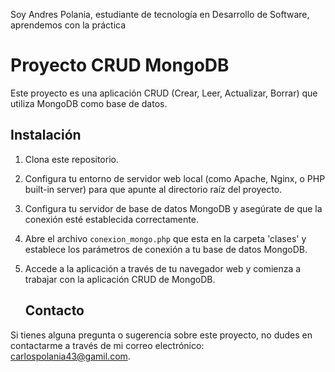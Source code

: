 Soy Andres Polania, estudiante de tecnología en Desarrollo de Software, aprendemos con la práctica
# Proyecto CRUD MongoDB

Este proyecto es una aplicación CRUD (Crear, Leer, Actualizar, Borrar) que utiliza MongoDB como base de datos.

## Instalación

1. Clona este repositorio.
2. Configura tu entorno de servidor web local (como Apache, Nginx, o PHP built-in server) para que apunte al directorio raíz del proyecto.
3. Configura tu servidor de base de datos MongoDB y asegúrate de que la conexión esté establecida correctamente.
4. Abre el archivo `conexion_mongo.php` que esta en la carpeta 'clases' y establece los parámetros de conexión a tu base de datos MongoDB.
5. Accede a la aplicación a través de tu navegador web y comienza a trabajar con la aplicación CRUD de MongoDB.

   
   ## Contacto

Si tienes alguna pregunta o sugerencia sobre este proyecto, no dudes en contactarme a través de mi correo electrónico: carlospolania43@gamil.com.
